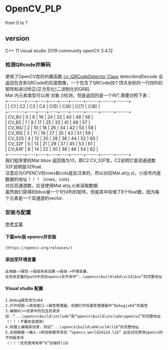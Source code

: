 # OpenCV_PLP
 from 0 to ?
## version
 C++ 11
 visual studio 2019 community
 openCV 3.4.12
### 检测QRcode并解码
使用了OpenCV库的内置函数 [cv::QRCodeDetector Class](https://docs.opencv.org/master/de/dc3/classcv_1_1QRCodeDetector.html)
detectAndDecode 会返回包含有QRCode的灰度图像，一个包含了QRCode四个顶点坐标的一行四列的矩阵和进过矫正(正方形化)二进制化的QR码.  
Mat 内元素类型可以用 对象.()检测，但是返回的是一个INT,需要对照下表：  
+--------+----+----+----+----+------+------+------+------+  
|        | C1 | C2 | C3 | C4 | C(5) | C(6) | C(7) | C(8) |  
+--------+----+----+----+----+------+------+------+------+  
| CV_8U  |  0 |  8 | 16 | 24 |   32 |   40 |   48 |   56 |  
| CV_8S  |  1 |  9 | 17 | 25 |   33 |   41 |   49 |   57 |  
| CV_16U |  2 | 10 | 18 | 26 |   34 |   42 |   50 |   58 |  
| CV_16S |  3 | 11 | 19 | 27 |   35 |   43 |   51 |   59 |  
| CV_32S |  4 | 12 | 20 | 28 |   36 |   44 |   52 |   60 |  
| CV_32F |  5 | 13 | 21 | 29 |   37 |   45 |   53 |   61 |  
| CV_64F |  6 | 14 | 22 | 30 |   38 |   46 |   54 |   62 |  
+--------+----+----+----+----+------+------+------+------+  
我们程序里的Mat bbox 返回值为13，即C2 CV_32F型，C2说明它是双通道数 32F说明是32float.  
注意应为OPENCV的rows和cols是反过来的，所以对应Mat.at<float>(y,x)，小括号内是数据的地址！！！（rows，cols).  
对应双通道数，应该使用Mat.at<vec2f>(y,x)来读取数据.  
虽然我们获得的bbox是一个1行4列的矩阵，但是其中存储了8个float数，因为每个元素是一个双通道的vector.

### 安装与配置
[参考文章](https://www.jianshu.com/p/b47ce15a9642)
#### 下载win版 opencv并安装
    (https://opencv.org/releases/)
#### 添加至环境变量
    此电脑->属性->高级系统设置->高级->环境变量，
    在系统变量的path中添加opencv文件夹中“..\opencv\build\x64\vc14\bin”的完整地址
#### Visual studio 配置
    1.Debug属性改为x64
    2.打开视图->其他窗口->属性管理器，右键打开将属性管理器中“Debug|x64”的属性
    3.编辑VC++目录中的包含目录添加：“...\opencv\build\include”和“opencv\build\include\opencv2”的完整地址（！！！不要改变顺序）
    4.同理上编辑库目录，添加“...\opencv\build\x64\vc14\lib”的完整地址
    5.在链接器->输入->附加依赖项添加 “opencv_world3412d.lib” 此处对应修改opencv的不同版本号
    （！！！优先使用有带“d”后缀的lib）
